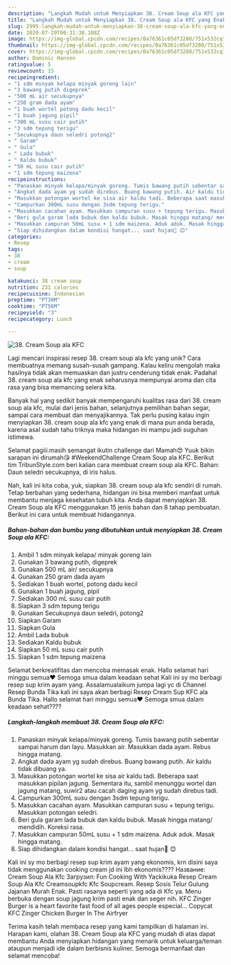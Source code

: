 ```yaml
---
description: "Langkah Mudah untuk Menyiapkan 38. Cream Soup ala KFC yang Enak"
title: "Langkah Mudah untuk Menyiapkan 38. Cream Soup ala KFC yang Enak"
slug: 2995-langkah-mudah-untuk-menyiapkan-38-cream-soup-ala-kfc-yang-enak
date: 2020-07-29T00:31:38.108Z
image: https://img-global.cpcdn.com/recipes/0a76361c05df3280/751x532cq70/38-cream-soup-ala-kfc-foto-resep-utama.jpg
thumbnail: https://img-global.cpcdn.com/recipes/0a76361c05df3280/751x532cq70/38-cream-soup-ala-kfc-foto-resep-utama.jpg
cover: https://img-global.cpcdn.com/recipes/0a76361c05df3280/751x532cq70/38-cream-soup-ala-kfc-foto-resep-utama.jpg
author: Dominic Hansen
ratingvalue: 5
reviewcount: 15
recipeingredient:
- "1 sdm minyak kelapa minyak goreng lain"
- "3 bawang putih digeprek"
- "500 mL air secukupnya"
- "250 gram dada ayam"
- "1 buah wortel potong dadu kecil"
- "1 buah jagung pipil"
- "300 mL susu cair putih"
- "3 sdm tepung terigu"
- "Secukupnya daun seledri potong2"
- " Garam"
- " Gula"
- " Lada bubuk"
- " Kaldu bubuk"
- "50 mL susu cair putih"
- "1 sdm tepung maizena"
recipeinstructions:
- "Panaskan minyak kelapa/minyak goreng. Tumis bawang putih sebentar sampai harum dan layu. Masukkan air. Masukkan dada ayam. Rebus hingga matang."
- "Angkat dada ayam yg sudah direbus. Buang bawang putih. Air kaldu tidak dibuang ya."
- "Masukkan potongan wortel ke sisa air kaldu tadi. Beberapa saat masukkan pipilan jagung. Sementara itu, sambil menunggu wortel dan jagung matang, suwir2 atau cacah daging ayam yg sudah direbus tadi."
- "Campurkan 300mL susu dengan 3sdm tepung terigu."
- "Masukkan cacahan ayam. Masukkan campuran susu + tepung terigu. Masukkan potongan seledri."
- "Beri gula garam lada bubuk dan kaldu bubuk. Masak hingga matang/ mendidih. Koreksi rasa."
- "Masukkan campuran 50mL susu + 1 sdm maizena. Aduk aduk. Masak hingga matang."
- "Siap dihidangkan dalam kondisi hangat... saat hujan🤤 😊"
categories:
- Resep
tags:
- 38
- cream
- soup

katakunci: 38 cream soup 
nutrition: 231 calories
recipecuisine: Indonesian
preptime: "PT30M"
cooktime: "PT56M"
recipeyield: "3"
recipecategory: Lunch

---
```



![38. Cream Soup ala KFC](https://img-global.cpcdn.com/recipes/0a76361c05df3280/751x532cq70/38-cream-soup-ala-kfc-foto-resep-utama.jpg)

Lagi mencari inspirasi resep 38. cream soup ala kfc yang unik? Cara membuatnya memang susah-susah gampang. Kalau keliru mengolah maka hasilnya tidak akan memuaskan dan justru cenderung tidak enak. Padahal 38. cream soup ala kfc yang enak seharusnya mempunyai aroma dan cita rasa yang bisa memancing selera kita.

Banyak hal yang sedikit banyak mempengaruhi kualitas rasa dari 38. cream soup ala kfc, mulai dari jenis bahan, selanjutnya pemilihan bahan segar, sampai cara membuat dan menyajikannya. Tak perlu pusing kalau ingin menyiapkan 38. cream soup ala kfc yang enak di mana pun anda berada, karena asal sudah tahu triknya maka hidangan ini mampu jadi suguhan istimewa.

Selamat pagiii.masih semangat ikutin challenge dari Mamah😍 Yuuk bikin sarapan ini dirumah😘 #WeekendChallenge Cream Soup ala KFC. Berikut tim TribunStyle.com beri kalian cara membuat cream soup ala KFC. Bahan: Daun seledri secukupnya, di iris halus.


Nah, kali ini kita coba, yuk, siapkan 38. cream soup ala kfc sendiri di rumah. Tetap berbahan yang sederhana, hidangan ini bisa memberi manfaat untuk membantu menjaga kesehatan tubuh kita. Anda dapat menyiapkan 38. Cream Soup ala KFC menggunakan 15 jenis bahan dan 8 tahap pembuatan. Berikut ini cara untuk membuat hidangannya.

<!--inarticleads1-->

##### Bahan-bahan dan bumbu yang dibutuhkan untuk menyiapkan 38. Cream Soup ala KFC:

1. Ambil 1 sdm minyak kelapa/ minyak goreng lain
1. Gunakan 3 bawang putih, digeprek
1. Gunakan 500 mL air/ secukupnya
1. Gunakan 250 gram dada ayam
1. Sediakan 1 buah wortel, potong dadu kecil
1. Gunakan 1 buah jagung, pipil
1. Sediakan 300 mL susu cair putih
1. Siapkan 3 sdm tepung terigu
1. Gunakan Secukupnya daun seledri, potong2
1. Siapkan  Garam
1. Siapkan  Gula
1. Ambil  Lada bubuk
1. Sediakan  Kaldu bubuk
1. Siapkan 50 mL susu cair putih
1. Siapkan 1 sdm tepung maizena


Selamat berkreatifitas dan mencoba memasak enak. Hallo selamat hari minggu semua❤️ Semoga smua dalam keadaan sehat Kali ini sy mo berbagi resep sup krim ayam yang. Assalamualaikum jumpa lagi yc di Channel Resep Bunda Tika kali ini saya akan berbagi Resep Cream Sup KFC ala Bunda Tika. Hallo selamat hari minggu semua❤️ Semoga smua dalam keadaan sehat???? 

<!--inarticleads2-->

##### Langkah-langkah membuat 38. Cream Soup ala KFC:

1. Panaskan minyak kelapa/minyak goreng. Tumis bawang putih sebentar sampai harum dan layu. Masukkan air. Masukkan dada ayam. Rebus hingga matang.
1. Angkat dada ayam yg sudah direbus. Buang bawang putih. Air kaldu tidak dibuang ya.
1. Masukkan potongan wortel ke sisa air kaldu tadi. Beberapa saat masukkan pipilan jagung. Sementara itu, sambil menunggu wortel dan jagung matang, suwir2 atau cacah daging ayam yg sudah direbus tadi.
1. Campurkan 300mL susu dengan 3sdm tepung terigu.
1. Masukkan cacahan ayam. Masukkan campuran susu + tepung terigu. Masukkan potongan seledri.
1. Beri gula garam lada bubuk dan kaldu bubuk. Masak hingga matang/ mendidih. Koreksi rasa.
1. Masukkan campuran 50mL susu + 1 sdm maizena. Aduk aduk. Masak hingga matang.
1. Siap dihidangkan dalam kondisi hangat... saat hujan🤤 😊


Kali ini sy mo berbagi resep sup krim ayam yang ekonomis, krn disini saya tidak menggunakan cooking cream jd ini lbh ekonomis???? Название: Cream Soup Ala Kfc Загрузил: Fun Cooking With Yackikuka Resep Cream Soup Ala Kfc Creamsoupkfc Kfc Soupcream. Resep Sosis Telur Gulung Jajanan Murah Enak. Pasti rasanya seperti yang ada di Kfc ya. Menu berbuka dengan soup jagung krim pasti enak dan seger nih. KFC Zinger Burger is a heart favorite fast food of all ages people especial… Copycat KFC Zinger Chicken Burger In The Airfryer 

Terima kasih telah membaca resep yang kami tampilkan di halaman ini. Harapan kami, olahan 38. Cream Soup ala KFC yang mudah di atas dapat membantu Anda menyiapkan hidangan yang menarik untuk keluarga/teman ataupun menjadi ide dalam berbisnis kuliner. Semoga bermanfaat dan selamat mencoba!
